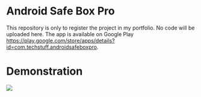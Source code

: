 # Android Safe Box Pro
This repository is only to register the project in my portfolio. No code will be uploaded here. The app is available on Google Play https://play.google.com/store/apps/details?id=com.techstuff.androidsafeboxpro.

# Demonstration
[![](http://img.youtube.com/vi/Xgtpqz3De20/0.jpg)](http://www.youtube.com/watch?v=Xgtpqz3De20 "")

